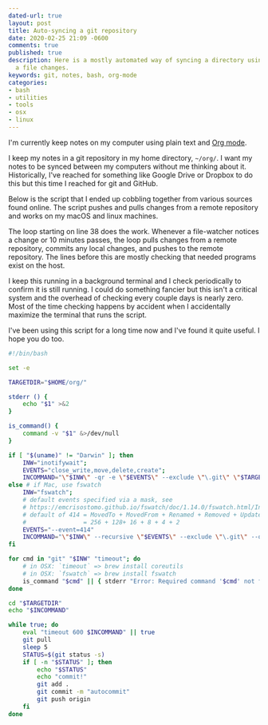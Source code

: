 ```yaml
---
dated-url: true
layout: post
title: Auto-syncing a git repository
date: 2020-02-25 21:09 -0600
comments: true
published: true
description: Here is a mostly automated way of syncing a directory using git whenever
  a file changes.
keywords: git, notes, bash, org-mode
categories:
- bash
- utilities
- tools
- osx
- linux
---
```


I'm currently keep notes on my computer using plain text and [Org mode](https://orgmode.org/).

I keep my notes in a git repository in my home directory, `~/org/`.
I want my notes to be synced between my computers without me thinking about it.
Historically, I've reached for something like Google Drive or Dropbox to do this but this time I reached for git and GitHub.

Below is the script that I ended up cobbling together from various sources found online.
The script pushes and pulls changes from a remote repository and works on my macOS and linux machines.

The loop starting on line 38 does the work.
Whenever a file-watcher notices a change or 10 minutes passes, the loop pulls changes from a remote repository, commits any local changes, and pushes to the remote repository.
The lines before this are mostly checking that needed programs exist on the host.

I keep this running in a background terminal and I check periodically to confirm it is still running.
I could do something fancier but this isn't a critical system and the overhead of checking every couple days is nearly zero.
Most of the time checking happens by accident when I accidentally maximize the terminal that runs the script.

I've been using this script for a long time now and I've found it quite useful.
I hope you do too.

```bash
#!/bin/bash

set -e

TARGETDIR="$HOME/org/"

stderr () {
    echo "$1" >&2
}

is_command() {
    command -v "$1" &>/dev/null
}

if [ "$(uname)" != "Darwin" ]; then
    INW="inotifywait";
    EVENTS="close_write,move,delete,create";
    INCOMMAND="\"$INW\" -qr -e \"$EVENTS\" --exclude \"\.git\" \"$TARGETDIR\""
else # if Mac, use fswatch
    INW="fswatch";
    # default events specified via a mask, see
    # https://emcrisostomo.github.io/fswatch/doc/1.14.0/fswatch.html/Invoking-fswatch.html#Numeric-Event-Flags
    # default of 414 = MovedTo + MovedFrom + Renamed + Removed + Updated + Created
    #                = 256 + 128+ 16 + 8 + 4 + 2
    EVENTS="--event=414"
    INCOMMAND="\"$INW\" --recursive \"$EVENTS\" --exclude \"\.git\" --one-event \"$TARGETDIR\""
fi

for cmd in "git" "$INW" "timeout"; do
    # in OSX: `timeout` => brew install coreutils
    # in OSX: `fswatch` => brew install fswatch
    is_command "$cmd" || { stderr "Error: Required command '$cmd' not found"; exit 1; }
done

cd "$TARGETDIR"
echo "$INCOMMAND"

while true; do
    eval "timeout 600 $INCOMMAND" || true
    git pull
    sleep 5
    STATUS=$(git status -s)
    if [ -n "$STATUS" ]; then
        echo "$STATUS"
        echo "commit!"
        git add .
        git commit -m "autocommit"
        git push origin
    fi
done
```